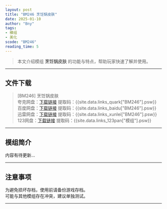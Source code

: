 ```yaml
---
layout: post
title: "BM246 烹饪锅皮肤"
date: 2025-01-10
author: "Bny"
tags: 
- 模组
- 美化
scode: "BM246"
reading_time: 5
---
```


> 本文介绍模组 **烹饪锅皮肤** 的功能与特点，帮助玩家快速了解并使用。

---

## 文件下载

> [BM246] 烹饪锅皮肤  
夸克网盘：[下载链接]({{site.data.links_quark["BM246"].url}}) 提取码：{{site.data.links_quark["BM246"].psw}}  
百度网盘：[下载链接]({{site.data.links_baidu["BM246"].url}}) 提取码：{{site.data.links_baidu["BM246"].psw}}  
迅雷网盘：[下载链接]({{site.data.links_xunlei["BM246"].url}}) 提取码：{{site.data.links_xunlei["BM246"].psw}}  
123网盘：[下载链接]({{site.data.links_123pan["模组"].url}}) 提取码：{{site.data.links_123pan["模组"].psw}}  

---

## 模组简介

>  
内容有待更新...  

---

## 注意事项

>  
为避免损坏存档，使用前请备份游戏存档。  
可能与其他模组存在冲突，建议单独测试。  

---

